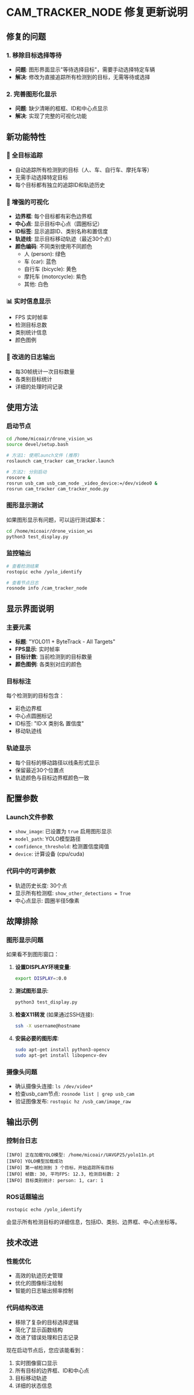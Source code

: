 # CAM_TRACKER_NODE 修复更新说明

## 修复的问题

### 1. 移除目标选择等待
- **问题**: 图形界面显示"等待选择目标"，需要手动选择特定车辆
- **解决**: 修改为直接追踪所有检测到的目标，无需等待或选择

### 2. 完善图形化显示
- **问题**: 缺少清晰的框框、ID和中心点显示
- **解决**: 实现了完整的可视化功能

## 新功能特性

### 🎯 全目标追踪
- 自动追踪所有检测到的目标（人、车、自行车、摩托车等）
- 无需手动选择特定目标
- 每个目标都有独立的追踪ID和轨迹历史

### 🎨 增强的可视化
- **边界框**: 每个目标都有彩色边界框
- **中心点**: 显示目标中心点（圆圈标记）
- **ID标签**: 显示追踪ID、类别名称和置信度
- **轨迹线**: 显示目标移动轨迹（最近30个点）
- **颜色编码**: 不同类别使用不同颜色
  - 人 (person): 绿色
  - 车 (car): 蓝色  
  - 自行车 (bicycle): 黄色
  - 摩托车 (motorcycle): 紫色
  - 其他: 白色

### 📊 实时信息显示
- FPS 实时帧率
- 检测目标总数
- 类别统计信息
- 颜色图例

### 🔧 改进的日志输出
- 每30帧统计一次目标数量
- 各类别目标统计
- 详细的处理时间记录

## 使用方法

### 启动节点
```bash
cd /home/micoair/drone_vision_ws
source devel/setup.bash

# 方法1: 使用launch文件 (推荐)
roslaunch cam_tracker cam_tracker.launch

# 方法2: 分别启动
roscore &
rosrun usb_cam usb_cam_node _video_device:=/dev/video0 &
rosrun cam_tracker cam_tracker_node.py
```

### 图形显示测试
如果图形显示有问题，可以运行测试脚本：
```bash
cd /home/micoair/drone_vision_ws
python3 test_display.py
```

### 监控输出
```bash
# 查看检测结果
rostopic echo /yolo_identify

# 查看节点日志
rosnode info /cam_tracker_node
```

## 显示界面说明

### 主要元素
- **标题**: "YOLO11 + ByteTrack - All Targets"
- **FPS显示**: 实时帧率
- **目标计数**: 当前检测到的目标数量
- **颜色图例**: 各类别对应的颜色

### 目标标注
每个检测到的目标包含：
- 彩色边界框
- 中心点圆圈标记
- ID标签: "ID:X 类别名 置信度"
- 移动轨迹线

### 轨迹显示
- 每个目标的移动路径以线条形式显示
- 保留最近30个位置点
- 轨迹颜色与目标边界框颜色一致

## 配置参数

### Launch文件参数
- `show_image`: 已设置为 `true` 启用图形显示
- `model_path`: YOLO模型路径
- `confidence_threshold`: 检测置信度阈值
- `device`: 计算设备 (cpu/cuda)

### 代码中的可调参数
- 轨迹历史长度: 30个点
- 显示所有检测框: `show_other_detections = True`
- 中心点显示: 圆圈半径5像素

## 故障排除

### 图形显示问题
如果看不到图形窗口：

1. **设置DISPLAY环境变量**:
   ```bash
   export DISPLAY=:0.0
   ```

2. **测试图形显示**:
   ```bash
   python3 test_display.py
   ```

3. **检查X11转发** (如果通过SSH连接):
   ```bash
   ssh -X username@hostname
   ```

4. **安装必要的图形库**:
   ```bash
   sudo apt-get install python3-opencv
   sudo apt-get install libopencv-dev
   ```

### 摄像头问题
- 确认摄像头连接: `ls /dev/video*`
- 检查usb_cam节点: `rosnode list | grep usb_cam`
- 验证图像发布: `rostopic hz /usb_cam/image_raw`

## 输出示例

### 控制台日志
```
[INFO] 正在加载YOLO模型: /home/micoair/UAVGP25/yolo11n.pt
[INFO] YOLO模型加载成功
[INFO] 第一帧检测到 3 个目标，开始追踪所有目标
[INFO] 帧数: 30, 平均FPS: 12.3, 检测目标数: 2
[INFO] 目标类别统计: person: 1, car: 1
```

### ROS话题输出
```bash
rostopic echo /yolo_identify
```
会显示所有检测目标的详细信息，包括ID、类别、边界框、中心点坐标等。

## 技术改进

### 性能优化
- 高效的轨迹历史管理
- 优化的图像标注绘制
- 智能的日志输出频率控制

### 代码结构改进
- 移除了复杂的目标选择逻辑
- 简化了显示函数结构
- 改进了错误处理和日志记录

现在启动节点后，您应该能看到：
1. 实时图像窗口显示
2. 所有目标的边界框、ID和中心点
3. 目标移动轨迹
4. 详细的状态信息
